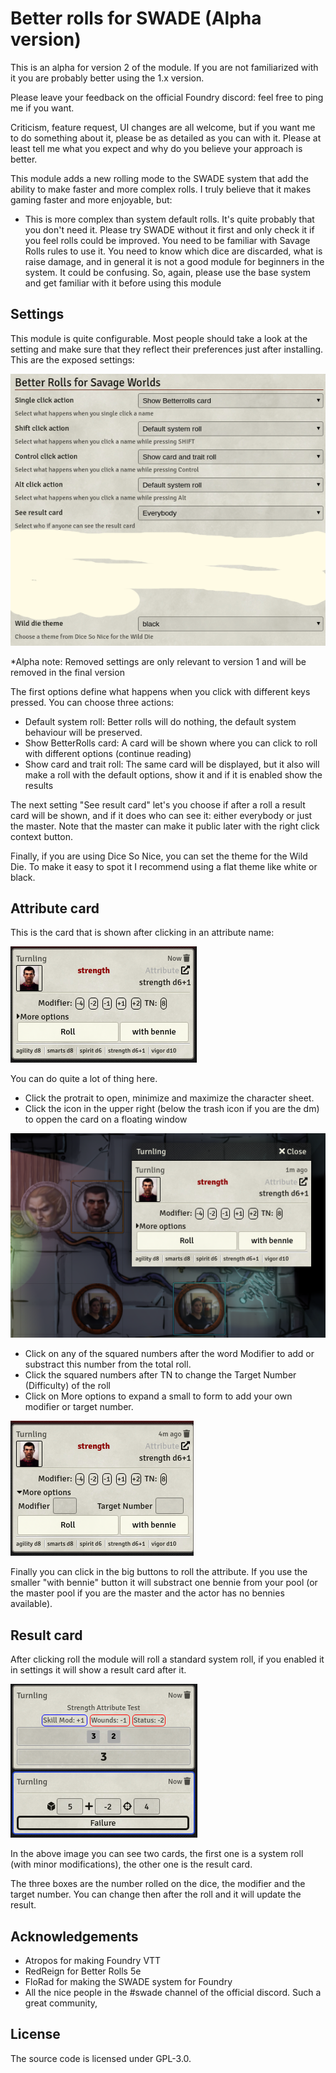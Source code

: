 # Better rolls for SWADE (Alpha version)

This is an alpha for version 2 of the module. If you are not familiarized with it you are probably better using the 1.x version.

Please leave your feedback on the official Foundry discord: feel free to ping me if you want. 

Criticism, feature request, UI changes are all welcome, but if you want me to do something about it, please be as detailed as you can with it. Please at least tell me what you expect and why do you believe your approach is better.

This module adds a new rolling mode to the SWADE system that add the ability to make faster and more complex rolls. I truly believe that it makes gaming faster and more enjoyable, but:

* This is more complex than system default rolls. It's quite probably that you don't need it. Please try SWADE without it first and only check it if you feel rolls could be improved.
You need to be familiar with Savage Rolls rules to use it. You need to know which dice are discarded, what is raise damage, and in general it is not a good module for beginners in the system. It could be confusing. So, again, please use the base system and get familiar with it before using this module

## Settings

This module is quite configurable. Most people should take a look at the setting and make sure that they reflect their preferences just after installing. This are the exposed settings:

![Settings](docs/settings.png)

*Alpha note: Removed settings are only relevant to version 1 and will be removed in the final version

The first options define what happens when you click with different keys pressed. You can choose three actions:

* Default system roll: Better rolls will do nothing, the default system behaviour will be preserved.
* Show BetterRolls card: A card will be shown where you can click to roll with different options (continue reading)
* Show card and trait roll: The same card will be displayed, but it also will make a roll with the default options, show it and if it is enabled show the results

The next setting "See result card" let's you choose if after a roll a result card will be shown, and if it does who can see it: either everybody or just the master. Note that the master can make it public later with the right click context button.

Finally, if you are using Dice So Nice, you can set the theme for the Wild Die. To make it easy to spot it I recommend using a flat theme like white or black.

## Attribute card

This is the card that is shown after clicking in an attribute name:

![Attribute Card](docs/attribute_card.png)

You can do quite a lot of thing here.

* Click the protrait to open, minimize and maximize the character sheet.
* Click the icon in the upper right (below the trash icon if you are the dm) to oppen the card on a floating window

![Attribute card floating](docs/Attribute_card_floating.png)

* Click on any of the squared numbers after the word Modifier to add or substract this number from the total roll.
* Click the squared numbers after TN to change the Target Number (Difficulty) of the roll
* Click on More options to expand a small to form to add your own modifier or target number.

![Attribute card more options](docs/Attribute_car_more_options.png)

Finally you can click in the big buttons to roll the attribute. If you use the smaller "with bennie" button it will substract one bennie from your pool (or the master pool if you are the master and the actor has no bennies available).

## Result card

After clicking roll the module will roll a standard system roll, if you enabled it in settings it will show a result card after it.

![Roll and resulc cards](docs/roll_and_result_cards.png)

In the above image you can see two cards, the first one is a system roll (with minor modifications), the other one is the result card.

The three boxes are the number rolled on the dice, the modifier and the target number. You can change then after the roll and it will update the result.

## Acknowledgements
- Atropos for making Foundry VTT
- RedReign for Better Rolls 5e
- FloRad for making the SWADE system for Foundry
- All the nice people in the #swade channel of the official discord. Such a great community,

## License
The source code is licensed under GPL-3.0.
